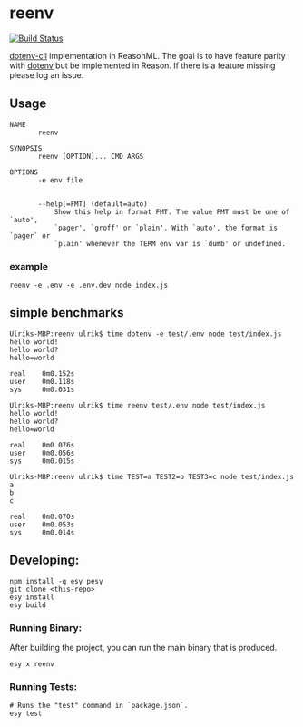 # reenv

[![Build Status](https://strid.visualstudio.com/OSS/_apis/build/status/ulrikstrid.reenv?branchName=master)](https://strid.visualstudio.com/OSS/_build/latest?definitionId=23&branchName=master)

[dotenv-cli](https://github.com/entropitor/dotenv-cli) implementation in ReasonML. The goal is to have feature parity with [dotenv](https://github.com/motdotla/dotenv) but be implemented in Reason. If there is a feature missing please log an issue.

## Usage

```
NAME
       reenv

SYNOPSIS
       reenv [OPTION]... CMD ARGS

OPTIONS
       -e env file


       --help[=FMT] (default=auto)
           Show this help in format FMT. The value FMT must be one of `auto',
           `pager', `groff' or `plain'. With `auto', the format is `pager` or
           `plain' whenever the TERM env var is `dumb' or undefined.
```

### example

`reenv -e .env -e .env.dev node index.js`

## simple benchmarks

```
Ulriks-MBP:reenv ulrik$ time dotenv -e test/.env node test/index.js
hello world!
hello world?
hello=world

real    0m0.152s
user    0m0.118s
sys     0m0.031s

Ulriks-MBP:reenv ulrik$ time reenv test/.env node test/index.js
hello world!
hello world?
hello=world

real    0m0.076s
user    0m0.056s
sys     0m0.015s

Ulriks-MBP:reenv ulrik$ time TEST=a TEST2=b TEST3=c node test/index.js
a
b
c

real    0m0.070s
user    0m0.053s
sys     0m0.014s
```

## Developing:

```
npm install -g esy pesy
git clone <this-repo>
esy install
esy build
```

### Running Binary:

After building the project, you can run the main binary that is produced.

```
esy x reenv
```

### Running Tests:

```
# Runs the "test" command in `package.json`.
esy test
```

